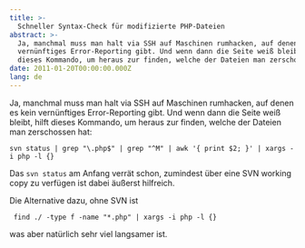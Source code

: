 ```yaml
---
title: >-
  Schneller Syntax-Check für modifizierte PHP-Dateien
abstract: >-
  Ja, manchmal muss man halt via SSH auf Maschinen rumhacken, auf denen es kein
  vernünftiges Error-Reporting gibt. Und wenn dann die Seite weiß bleibt, hilft
  dieses Kommando, um heraus zur finden, welche der Dateien man zerschossen hat:
date: 2011-01-20T00:00:00.000Z
lang: de
---
```


Ja, manchmal muss man halt via SSH auf Maschinen rumhacken, auf denen es kein
vernünftiges Error-Reporting gibt. Und wenn dann die Seite weiß bleibt, hilft
dieses Kommando, um heraus zur finden, welche der Dateien man zerschossen hat:

`svn status | grep "\.php$" | grep "^M" | awk '{ print $2; }' | xargs -i php -l {}`

Das `svn status` am Anfang verrät schon, zumindest über eine SVN working copy zu
verfügen ist dabei äußerst hilfreich.

Die Alternative dazu, ohne SVN ist

` find ./ -type f -name "*.php" | xargs -i php -l {}`

was aber natürlich sehr viel langsamer ist.
